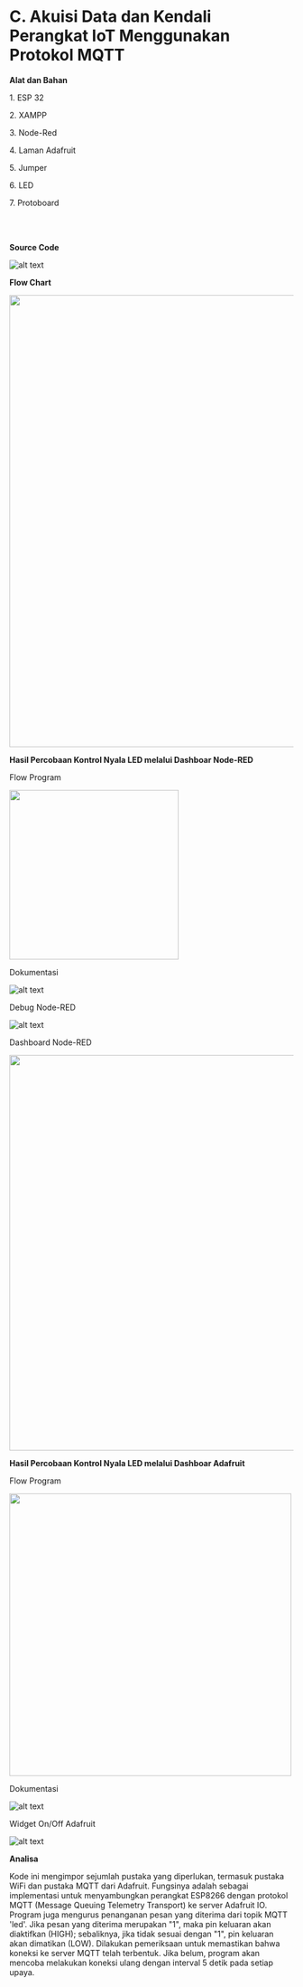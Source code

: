 <h1>C. Akuisi Data dan Kendali Perangkat IoT Menggunakan Protokol MQTT</h1>
<b><p>Alat dan Bahan</p></b>
<p>1. ESP 32</p>
<p>2. XAMPP</p>
<p>3. Node-Red</p>
<p>4. Laman Adafruit</p>
<p>5. Jumper</p>
<p>6. LED</p>
<p>7. Protoboard</p>
<br></br>
<b><p>Source Code</p></b>

![alt text](https://github.com/noviamel/sistem-embedded/blob/main/job%204/media/Penjelasan%20Kode%20d.jpeg?raw=true)

<b><p>Flow Chart</p></b>

<img src="https://github.com/noviamel/sistem-embedded/blob/main/job%204/media/flowchart%20d.png" width="800">


<b><p>Hasil Percobaan Kontrol Nyala LED melalui Dashboar Node-RED </p></b>

<p>Flow Program</p>

 <img src="https://github.com/noviamel/sistem-embedded/blob/main/job%204/media/flow%20program%201.png" width="300">

<p>Dokumentasi</p>

 ![alt text](https://github.com/noviamel/sistem-embedded/blob/main/job%204/media/2.%20Dokumentasi%201.jpeg?raw=true)

<p>Debug Node-RED</p>

   ![alt text](https://github.com/noviamel/sistem-embedded/blob/main/job%204/media/3.%20Debug%20Node-RED%20d.jpeg?raw=true)

<p>Dashboard Node-RED</p>

 <img src="https://github.com/noviamel/sistem-embedded/blob/main/job%204/media/dashboard%20d.png" width="700">

<b><p>Hasil Percobaan Kontrol Nyala LED melalui Dashboar Adafruit  </p></b>

<p>Flow Program</p>

 <img src="https://github.com/noviamel/sistem-embedded/blob/main/job%204/media/flow%20program%202.png" width="500">

 <p>Dokumentasi</p>

  ![alt text](https://github.com/noviamel/sistem-embedded/blob/main/job%204/media/2.%20Dokumentasi%202.jpeg?raw=true)

  <p>Widget On/Off Adafruit</p>

   ![alt text](https://github.com/noviamel/sistem-embedded/blob/main/gif.gif?raw=true)
   
<b><p>Analisa</p></b>
<p>Kode ini mengimpor sejumlah pustaka yang diperlukan, termasuk pustaka WiFi dan pustaka MQTT dari Adafruit. Fungsinya adalah sebagai implementasi untuk menyambungkan perangkat ESP8266 dengan protokol MQTT (Message Queuing Telemetry Transport) ke server Adafruit IO. Program juga mengurus penanganan pesan yang diterima dari topik MQTT 'led'. Jika pesan yang diterima merupakan "1", maka pin keluaran akan diaktifkan (HIGH); sebaliknya, jika tidak sesuai dengan "1", pin keluaran akan dimatikan (LOW). Dilakukan pemeriksaan untuk memastikan bahwa koneksi ke server MQTT telah terbentuk. Jika belum, program akan mencoba melakukan koneksi ulang dengan interval 5 detik pada setiap upaya.</p>
